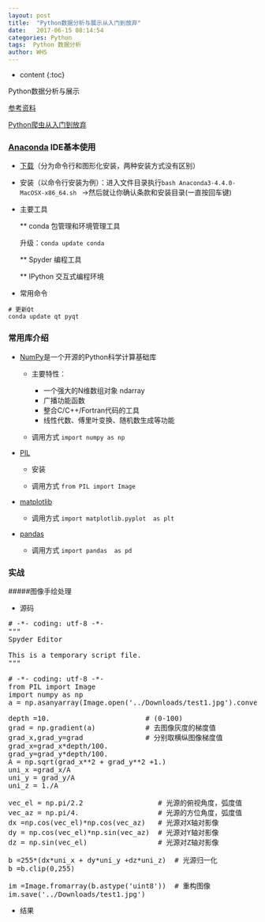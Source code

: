 ```yaml
---
layout: post
title:  "Python数据分析与展示从入门到放弃"
date:   2017-06-15 08:14:54
categories: Python
tags:  Python 数据分析
author: WHS
---
```


* content
{:toc}

Python数据分析与展示

[参考资料](https://pan.baidu.com/s/1hsrDKXI)

[Python爬虫从入门到放弃](http://wuhongsheng.top/2017/06/15/Python%E7%88%AC%E8%99%AB%E4%BB%8E%E5%85%A5%E9%97%A8%E5%88%B0%E6%94%BE%E5%BC%83/)





### [Anaconda](https://www.continuum.io) IDE基本使用

* [下载](https://www.continuum.io/downloads)（分为命令行和图形化安装，两种安装方式没有区别）

* 安装（以命令行安装为例）：进入文件目录执行``bash Anaconda3-4.4.0-MacOSX-x86_64.sh `` ->然后就让你确认条款和安装目录(一直按回车键)

* 主要工具

  ** conda 包管理和环境管理工具

  升级：``conda update conda``

  ** Spyder 编程工具

  ** IPython 交互式编程环境

* 常用命令

```
# 更新Qt
conda update qt pyqt

```



### 常用库介绍

* [NumPy](http://www.python-requests.org)是一个开源的Python科学计算基础库

  * 主要特性：

    * 一个强大的N维数组对象 ndarray
    * 广播功能函数
    * 整合C/C++/Fortran代码的工具
    * 线性代数、傅里叶变换、随机数生成等功能

  * 调用方式  ```import numpy as np```

* [PIL]()

  * 安装

  * 调用方式 ```from PIL import Image```


* [matplotlib](http://matplotlib.org/)

  * 调用方式 ```import matplotlib.pyplot  as plt```

* [pandas](http://pandas.pydata.org/)

  * 调用方式 ```import pandas  as pd```




### 实战


#####图像手绘处理

* 源码

<pre class="prettyprint lang-py">
# -*- coding: utf-8 -*-
"""
Spyder Editor

This is a temporary script file.
"""

# -*- coding: utf-8 -*-
from PIL import Image
import numpy as np
a = np.asanyarray(Image.open('../Downloads/test1.jpg').convert('L')).astype('float')

depth =10.                       # (0-100)                         
grad = np.gradient(a)            # 去图像灰度的梯度值
grad_x,grad_y=grad               # 分别取横纵图像梯度值
grad_x=grad_x*depth/100.
grad_y=grad_y*depth/100.
A = np.sqrt(grad_x**2 + grad_y**2 +1.)
uni_x =grad_x/A
uni_y = grad_y/A
uni_z = 1./A

vec_el = np.pi/2.2                  # 光源的俯视角度，弧度值
vec_az = np.pi/4.                   # 光源的方位角度，弧度值
dx =np.cos(vec_el)*np.cos(vec_az)   # 光源对X轴对影像
dy = np.cos(vec_el)*np.sin(vec_az)  # 光源对Y轴对影像
dz = np.sin(vec_el)                 # 光源对Z轴对影像

b =255*(dx*uni_x + dy*uni_y +dz*uni_z)  # 光源归一化
b =b.clip(0,255)

im =Image.fromarray(b.astype('uint8'))  # 重构图像
im.save('../Downloads/test1.jpg')
</pre>

* 结果








